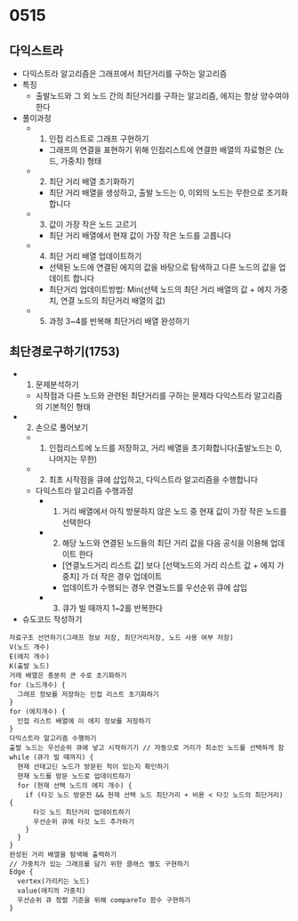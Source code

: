 # 0515

## 다익스트라

- 다익스트라 알고리즘은 그래프에서 최단거리를 구하는 알고리즘
- 특징
  - 출발노드와 그 외 노드 간의 최단거리를 구하는 알고리즘, 에지는 항상 양수여야 한다
- 풀이과정
  - 1. 인접 리스트로 그래프 구현하기
    - 그래프의 연결을 표현하기 위해 인접리스트에 연결한 배열의 자료형은 (노드, 가중치) 형태
  - 2. 최단 거리 배열 초기화하기
    - 최단 거리 배열을 생성하고, 출발 노드는 0, 이외의 노드는 무한으로 초기화합니다
  - 3. 값이 가장 작은 노드 고르기
    - 최단 거리 배열에서 현재 값이 가장 작은 노드를 고릅니다
  - 4. 최단 거리 배열 업데이트하기
    - 선택된 노드에 연결된 에지의 값을 바탕으로 탐색하고 다른 노드의 값을 업데이트 합니다
    - 최단거리 업데이트방법: Min(선택 노드의 최단 거리 배열의 값 + 에지 가중치, 연결 노드의 최단거리 배열의 값)
  - 5. 과정 3~4를 반복해 최단거리 배열 완성하기

## 최단경로구하기(1753)

- 1. 문제분석하기
  - 시작점과 다른 노드와 관련된 최단거리를 구하는 문제라 다익스트라 알고리즘의 기본적인 형태
- 2. 손으로 풀어보기
  - 1. 인접리스트에 노드를 저장하고, 거리 배열을 초기화합니다(출발노드는 0, 나머지는 무한)
  - 2. 최초 시작점을 큐에 삽입하고, 다익스트라 알고리즘을 수행합니다
  - 다익스트라 알고리즘 수행과정
    - 1. 거리 배열에서 아직 방문하지 않은 노드 중 현재 값이 가장 작은 노드를 선택한다
    - 2. 해당 노드와 연결된 노드들의 최단 거리 값을 다음 공식을 이용해 업데이트 한다
      - [연결노드거리 리스트 값] 보다 [선택노드의 거리 리스트 값 + 에지 가중치] 가 더 작은 경우 업데이트
      - 업데이트가 수행되는 경우 연결노드를 우선순위 큐에 삽입
    - 3. 큐가 빌 때까지 1~2를 반복한다
- 슈도코드 작성하기

```text
자료구조 선언하기(그래프 정보 저장, 최단거리저장, 노드 사용 여부 저장)
V(노드 개수)
E(에지 개수)
K(출발 노드)
거래 배열은 충분히 큰 수로 초기화하기
for (노드개수) {
  그래프 정보를 저장하는 인접 리스트 초기화하기
}
for (에지개수) {
  인접 리스트 배열에 이 에지 정보를 저장하기
}
다익스트라 알고리즘 수행하기
출발 노드는 우선순위 큐에 넣고 시작하기기 // 자동으로 거리가 최소인 노드를 선택하게 함
while (큐가 빌 때까지) {
  현재 선태고딘 노드가 방문된 적이 있는지 확인하기
  현재 노드를 방문 노드로 업데이트하기
  for (현재 선택 노드의 에지 개수) {
    if (타깃 노드 방문전 && 현재 선택 노드 최단거리 + 비용 < 타깃 노드의 최단거리) {
      타깃 노드 최단거리 업데이트하기
      우선순위 큐에 타깃 노드 추가하기
    }
  }
}
완성된 거리 배열을 탐색해 출력하기
// 가중치가 있는 그래프를 담기 위한 클래스 별도 구현하기
Edge {
  vertex(가리키는 노드)
  value(에지의 가중치)
  우선순위 큐 정렬 기준을 위해 compareTo 함수 구현하기
}

```
